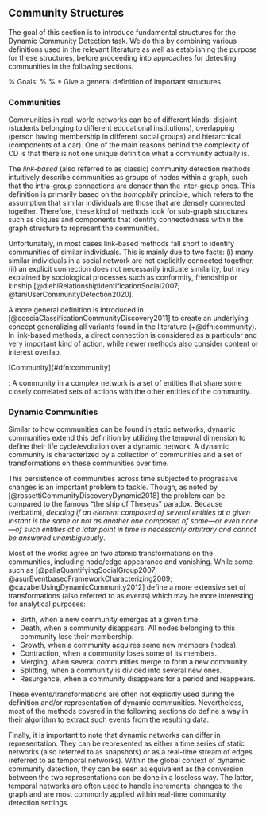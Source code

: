 ## Community Structures

The goal of this section is to introduce fundamental structures for the Dynamic Community Detection task. We do this by combining various definitions used in the relevant literature as well as establishing the purpose for these structures, before proceeding into approaches for detecting communities in the following sections.



% Goals:
% 
% * Give a general definition of important structures



### Communities

Communities in real-world networks can be of different kinds: disjoint (students belonging to different educational institutions), overlapping (person having membership in different social groups) and hierarchical (components of a car). One of the main reasons behind the complexity of CD is that there is not one unique definition what a community actually is.

The *link-based* (also referred to as classic) community detection methods intuitively describe communities as groups of nodes within a graph, such that the intra-group connections are denser than the inter-group ones. This definition is primarily based on the *homophily* principle, which refers to the assumption that similar individuals are those that are densely connected together. Therefore, these kind of methods look for sub-graph structures such as cliques and components that identify connectedness within the graph structure to represent the communities.

Unfortunately, in most cases link-based methods fall short to identify communities of similar individuals. This is mainly due to two facts: (i) many similar individuals in a social network are not explicitly connected together, (ii) an explicit connection does not necessarily indicate similarity, but may explained by sociological processes such as conformity, friendship or kinship [@diehlRelationshipIdentificationSocial2007; @faniUserCommunityDetection2020].

A more general definition is introduced in [@cosciaClassificationCommunityDiscovery2011] to create an underlying concept generalizing all variants found in the literature (+@dfn:community). In link-based methods, a direct connection is considered as a particular and very important kind of action, while newer methods also consider content or interest overlap.

[Community]{#dfn:community}

: A community in a complex network is a set of entities that share some closely correlated sets of actions with the other entities of the community.



### Dynamic Communities

Similar to how communities can be found in static networks, dynamic communities extend this definition by utilizing the temporal dimension to define their life cycle/evolution over a dynamic network. A dynamic community is characterized by a collection of communities and a set of transformations on these communities over time.

This persistence of communities across time subjected to progressive changes is an important problem to tackle. Though, as noted by [@rossettiCommunityDiscoveryDynamic2018] the problem can be compared to the famous “the ship of Theseus” paradox. Because (verbatim), *deciding if an element composed of several entities at a given instant is the same or not as another one composed of some—or even none—of such entities at a later point in time is necessarily arbitrary and cannot be answered unambiguously*.

Most of the works agree on two atomic transformations on the communities, including node/edge appearance and vanishing. While some such as [@pallaQuantifyingSocialGroup2007; @asurEventbasedFrameworkCharacterizing2009; @cazabetUsingDynamicCommunity2012] define a more extensive set of transformations (also referred to as events) which may be more interesting for analytical purposes:

* Birth, when a new community emerges at a given time. 
* Death, when a community disappears. All nodes belonging to this community lose their membership.
* Growth, when a community acquires some new members (nodes).
* Contraction, when a community loses some of its members.
* Merging, when several communities merge to form a new community.
* Splitting, when a community is divided into several new ones.
* Resurgence, when a community disappears for a period and reappears.

These events/transformations are often not explicitly used during the definition and/or representation of dynamic communities. Nevertheless, most of the methods covered in the following sections do define a way in their algorithm to extract such events from the resulting data.

Finally, it is important to note that dynamic networks can differ in representation. They can be represented as either a time series of static networks (also referred to as snapshots) or as a real-time stream of edges (referred to as temporal networks). Within the global context of dynamic community detection, they can be seen as equivalent as the conversion between the two representations can be done in a lossless way. The latter, temporal networks are often used to handle incremental changes to the graph and are most commonly applied within real-time community detection settings.




